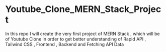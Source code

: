 # Youtube_Clone_MERN_Stack_Project
In this repo I will create the very first project of MERN Stack , which will be of Youtube Clone in order to get better understanding of Rapid API , Tailwind CSS , Frontend , Backend and Fetching API Data
